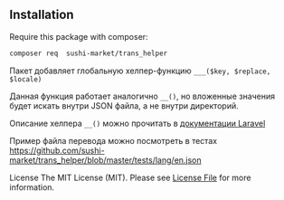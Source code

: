 ## Installation

Require this package with composer:

```bash
composer req  sushi-market/trans_helper
```

Пакет добавляет глобальную хелпер-функцию `___($key, $replace, $locale)`

Данная функция работает аналогично `__()`, но вложенные значения будет искать внутри JSON файла, а не внутри директорий.

Описание хелпера `__()` можно прочитать в [документации Laravel](https://laravel.com/docs/helpers#method-__)

Пример файла перевода можно посмотреть в тестах https://github.com/sushi-market/trans_helper/blob/master/tests/lang/en.json



License
The MIT License (MIT). Please see [License File](https://github.com/sushi-market/trans_helper/blob/master/LICENSE) for more information.
